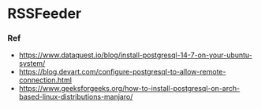 # RSSFeeder



### Ref
- https://www.dataquest.io/blog/install-postgresql-14-7-on-your-ubuntu-system/
- https://blog.devart.com/configure-postgresql-to-allow-remote-connection.html
- https://www.geeksforgeeks.org/how-to-install-postgresql-on-arch-based-linux-distributions-manjaro/
